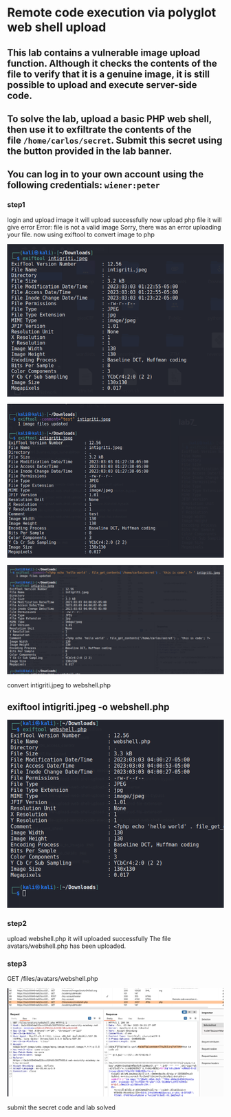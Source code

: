 # Remote code execution via polyglot web shell upload

## This lab contains a vulnerable image upload function. Although it checks the contents of the file to verify that it is a genuine image, it is still possible to upload and execute server-side code.

## To solve the lab, upload a basic PHP web shell, then use it to exfiltrate the contents of the file `/home/carlos/secret`. Submit this secret using the button provided in the lab banner.

## You can log in to your own account using the following credentials: `wiener:peter`

### step1

login and upload image
it will upload successfully
now upload php file
it will give error
Error: file is not a valid image Sorry, there was an error uploading your file.
now using exiftool to convert image to php

![screenshot](./images/lab6_exiftool_image_details.png)

![screenshot](./images/lab6_exiftools_add_comment.png)

![screenshot](./images/lab6_add_php_code_to_images.png)

convert intigriti.jpeg to webshell.php

## exiftool intigriti.jpeg -o webshell.php

![screenshot](./images/lab6_webshell_php.png)

### step2

upload webshell.php
it will uploaded successfully
The file avatars/webshell.php has been uploaded.

### step3

GET /files/avatars/webshell.php

![screenshot](./images/lab6_secret_code.png)

submit the secret code and lab solved
